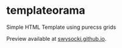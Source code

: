 # templateorama
Simple HTML Template using purecss grids

Preview available at [swysocki.github.io](https://swysocki.github.io/templateorama).
